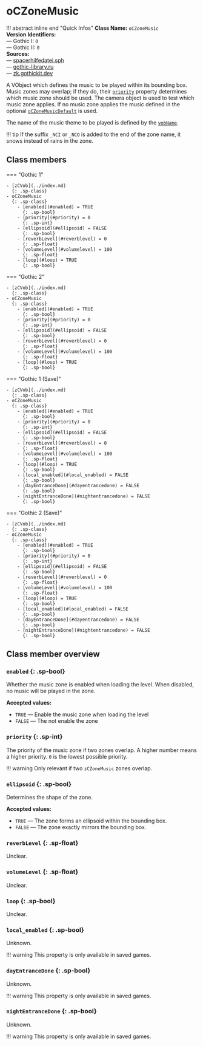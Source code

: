 # oCZoneMusic

!!! abstract inline end "Quick Infos"
    **Class Name:** `oCZoneMusic`<br/>
    **Version Identifiers:**<br />
    — Gothic I: `0`<br/>
    — Gothic II: `0`<br/>
    **Sources:**<br/>
    — [spacerhilfedatei.sph](https://wiki.worldofgothic.de/doku.php?id=spacer:hilfedatei)<br/>
    — [gothic-library.ru](http://www.gothic-library.ru/publ/class_oczonemusic/1-1-0-700)<br/>
    — [zk.gothickit.dev](https://zk.gothickit.dev/engine/objects/oCZoneMusic/)

A VObject which defines the music to be played within its bounding box. Music zones may overlap; if they do, their
[`priority`](#priority) property determines which music zone should be used. The camera object is used to test which
music zone applies. If no music zone applies the music defined in the optional [`oCZoneMusicDefault`](oCZoneMusicDefault.md)
is used.

The name of the music theme to be played is defined by the [`vobName`](../index.md#vobname).

!!! tip
    If the suffix `_NCI` or `_NCO` is added to the end of the zone name, it snows instead of rains in the zone.

## Class members

=== "Gothic 1"

    - [zCVob](../index.md)
      {: .sp-class}
    - oCZoneMusic
      {: .sp-class}
        - [enabled](#enabled) = TRUE
          {: .sp-bool}
        - [priority](#priority) = 0
          {: .sp-int}
        - [ellipsoid](#ellipsoid) = FALSE
          {: .sp-bool}
        - [reverbLevel](#reverblevel) = 0
          {: .sp-float}
        - [volumeLevel](#volumelevel) = 100
          {: .sp-float}
        - [loop](#loop) = TRUE
          {: .sp-bool}

=== "Gothic 2"

    - [zCVob](../index.md)
      {: .sp-class}
    - oCZoneMusic
      {: .sp-class}
        - [enabled](#enabled) = TRUE
          {: .sp-bool}
        - [priority](#priority) = 0
          {: .sp-int}
        - [ellipsoid](#ellipsoid) = FALSE
          {: .sp-bool}
        - [reverbLevel](#reverblevel) = 0
          {: .sp-float}
        - [volumeLevel](#volumelevel) = 100
          {: .sp-float}
        - [loop](#loop) = TRUE
          {: .sp-bool}

=== "Gothic 1 (Save)"

    - [zCVob](../index.md)
      {: .sp-class}
    - oCZoneMusic
      {: .sp-class}
        - [enabled](#enabled) = TRUE
          {: .sp-bool}
        - [priority](#priority) = 0
          {: .sp-int}
        - [ellipsoid](#ellipsoid) = FALSE
          {: .sp-bool}
        - [reverbLevel](#reverblevel) = 0
          {: .sp-float}
        - [volumeLevel](#volumelevel) = 100
          {: .sp-float}
        - [loop](#loop) = TRUE
          {: .sp-bool}
        - [local_enabled](#local_enabled) = FALSE
          {: .sp-bool}
        - [dayEntranceDone](#dayentrancedone) = FALSE
          {: .sp-bool}
        - [nightEntranceDone](#nightentrancedone) = FALSE
          {: .sp-bool}

=== "Gothic 2 (Save)"

    - [zCVob](../index.md)
      {: .sp-class}
    - oCZoneMusic
      {: .sp-class}
        - [enabled](#enabled) = TRUE
          {: .sp-bool}
        - [priority](#priority) = 0
          {: .sp-int}
        - [ellipsoid](#ellipsoid) = FALSE
          {: .sp-bool}
        - [reverbLevel](#reverblevel) = 0
          {: .sp-float}
        - [volumeLevel](#volumelevel) = 100
          {: .sp-float}
        - [loop](#loop) = TRUE
          {: .sp-bool}
        - [local_enabled](#local_enabled) = FALSE
          {: .sp-bool}
        - [dayEntranceDone](#dayentrancedone) = FALSE
          {: .sp-bool}
        - [nightEntranceDone](#nightentrancedone) = FALSE
          {: .sp-bool}

## Class member overview

### `enabled` {: .sp-bool}

Whether the music zone is enabled when loading the level. When disabled, no music will be played in the zone.

**Accepted values:**

* `TRUE` — Enable the music zone when loading the level
* `FALSE` — The not enable the zone

### `priority` {: .sp-int}

The priority of the music zone if two zones overlap. A higher number means a higher priority. `0` is the lowest
possible priority.

!!! warning
    Only relevant if two `zCZoneMusic` zones overlap.

### `ellipsoid` {: .sp-bool}

Determines the shape of the zone.

**Accepted values:**

* `TRUE` — The zone forms an ellipsoid within the bounding box.
* `FALSE` — The zone exactly mirrors the bounding box.

### `reverbLevel` {: .sp-float}

Unclear.

### `volumeLevel` {: .sp-float}

Unclear.

### `loop` {: .sp-bool}

Unclear.

### `local_enabled` {: .sp-bool}

Unknown.

!!! warning
    This property is only available in saved games.

### `dayEntranceDone` {: .sp-bool}

Unknown.

!!! warning
    This property is only available in saved games.

### `nightEntranceDone` {: .sp-bool}

Unknown.

!!! warning
    This property is only available in saved games.
